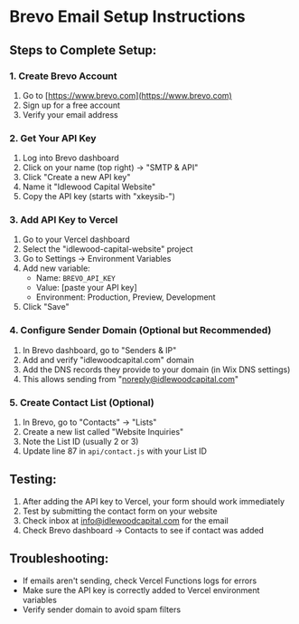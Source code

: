 # Brevo Email Setup Instructions

## Steps to Complete Setup:

### 1. Create Brevo Account
1. Go to [https://www.brevo.com](https://www.brevo.com)
2. Sign up for a free account
3. Verify your email address

### 2. Get Your API Key
1. Log into Brevo dashboard
2. Click on your name (top right) → "SMTP & API"
3. Click "Create a new API key"
4. Name it "Idlewood Capital Website"
5. Copy the API key (starts with "xkeysib-")

### 3. Add API Key to Vercel
1. Go to your Vercel dashboard
2. Select the "idlewood-capital-website" project
3. Go to Settings → Environment Variables
4. Add new variable:
   - Name: `BREVO_API_KEY`
   - Value: [paste your API key]
   - Environment: Production, Preview, Development
5. Click "Save"

### 4. Configure Sender Domain (Optional but Recommended)
1. In Brevo dashboard, go to "Senders & IP"
2. Add and verify "idlewoodcapital.com" domain
3. Add the DNS records they provide to your domain (in Wix DNS settings)
4. This allows sending from "noreply@idlewoodcapital.com"

### 5. Create Contact List (Optional)
1. In Brevo, go to "Contacts" → "Lists"
2. Create a new list called "Website Inquiries"
3. Note the List ID (usually 2 or 3)
4. Update line 87 in `api/contact.js` with your List ID

## Testing:
1. After adding the API key to Vercel, your form should work immediately
2. Test by submitting the contact form on your website
3. Check inbox at info@idlewoodcapital.com for the email
4. Check Brevo dashboard → Contacts to see if contact was added

## Troubleshooting:
- If emails aren't sending, check Vercel Functions logs for errors
- Make sure the API key is correctly added to Vercel environment variables
- Verify sender domain to avoid spam filters